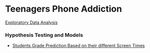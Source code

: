 # Teenagers Phone Addiction
[Exploratory Data Analysis](EDA.ipynb)

### Hypothesis Testing and Models
-  [Students Grade Prediction Based on their different Screen Times](H1.ipynb) 
